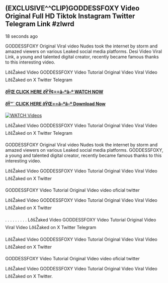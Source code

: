 ## (EXCLUSIVE^^CLIP)GODDESSFOXY Video Original Full HD Tiktok Instagram Twitter Telegram Link #zlwrd

18 seconds ago

GODDESSFOXY Original Viral video Nudes took the internet by storm and amazed viewers on various Leaked social media platforms. Desi Video Viral Link, a young and talented digital creator, recently became famous thanks to this interesting video.

LðšŽaked Video GODDESSFOXY Video Tutorial Original Video Viral Video LðšŽaked on X Twitter Telegram

**[ðŸŒ CLICK HERE ðŸŸ¢==â–ºâ–º WATCH NOW](https://clips-mediaa.blogspot.com/2025/02/video-viral-download.html)**

**[ðŸ”´ CLICK HERE ðŸŒ==â–ºâ–º Download Now](https://clips-mediaa.blogspot.com/2025/02/video-viral-download.html)**

[![WATCH Videos](https://i.imgur.com/dJHk4Zq.gif)](https://clips-mediaa.blogspot.com/2025/02/video-viral-download.html)

LðšŽaked Video GODDESSFOXY Video Tutorial Original Video Viral Video LðšŽaked on X Twitter Telegram

GODDESSFOXY Original Viral video Nudes took the internet by storm and amazed viewers on various Leaked social media platforms. GODDESSFOXY, a young and talented digital creator, recently became famous thanks to this interesting video.

LðšŽaked Video GODDESSFOXY Video Tutorial Original Video Viral Video LðšŽaked on X Twitter

GODDESSFOXY Video Tutorial Original Video video oficial twitter

LðšŽaked Video GODDESSFOXY Video Tutorial Original Video Viral Video LðšŽaked on X Twitter

. . . . . . . . . LðšŽaked Video GODDESSFOXY Video Tutorial Original Video Viral Video LðšŽaked on X Twitter Telegram

LðšŽaked Video GODDESSFOXY Video Tutorial Original Video Viral Video LðšŽaked on X Twitter

GODDESSFOXY Video Tutorial Original Video video oficial twitter

LðšŽaked Video GODDESSFOXY Video Tutorial Original Video Viral Video LðšŽaked on X Twitter.